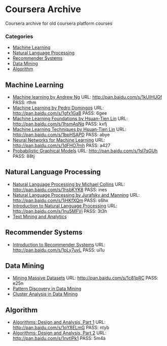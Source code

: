 Coursera Archive
=======

Coursera archive for old coursera platform courses
### Categories

* [Machine Learning](#machine-learning)
* [Natural Language Processing](#natural-language-processing)
* [Recommender Systems](#recommender-systems)
* [Data Mining](#data-mining)
* [Algorithm](#algorithm)

## Machine Learning
* [Machine learning by Andrew Ng](https://www.coursera.org/learn/machine-learning) URL: http://pan.baidu.com/s/1kUIHUGf PASS: rthm
* [Machine Learning by Pedro Domingos](http://coursegraph.com/coursera_machlearning) URL: http://pan.baidu.com/s/1gfx1GaB PASS: 6gee
* [Machine Learning Foundations by Hsuan-Tien Lin](http://coursegraph.com/coursera_ntumlone) URL: http://pan.baidu.com/s/1hsmAsNq PASS: kxfj
* [Machine Learning Techniques by Hsuan-Tien Lin](http://coursegraph.com/coursera_ntumltwo) URL: http://pan.baidu.com/s/1bpHSAPD PASS: abye
* [Neural Networks for Machine Learning](https://www.coursera.org/learn/neural-networks) URL: http://pan.baidu.com/s/1dFHO7mh PASS: a427
* [Probabilistic Graphical Models](https://www.coursera.org/learn/probabilistic-graphical-models) URL: http://pan.baidu.com/s/1sl7qGUh PASS: 88tj

## Natural Language Processing
* [Natural Language Processing by Michael Collins](http://coursegraph.com/coursera_nlangp) URL: http://pan.baidu.com/s/1hsbKYK8 PASS: ines
* [Natural Language Processing by Jurafsky and Manning](https://www.coursera.org/learn/nlp) URL: http://pan.baidu.com/s/1jHKfXQm PASS: s6hx
* [Introduction to Natural Language Processing](https://www.coursera.org/learn/nlpintro) URL: http://pan.baidu.com/s/1nu5MFVj PASS: 3t3h
* [Text Mining and Analytics](https://www.coursera.org/learn/text-mining)

## Recommender Systems
* [Introduction to Recommender Systems](https://www.coursera.org/learn/recommender-systems) URL: http://pan.baidu.com/s/1pLy7uvL PASS: ui1u

## Data Mining
* [Mining Massive Datasets](http://coursegraph.com/coursera_mmds) URL: http://pan.baidu.com/s/1c81pRC PASS: e25n
* [Pattern Discovery in Data Mining](https://www.coursera.org/learn/data-patterns)
* [Cluster Analysis in Data Mining](https://www.coursera.org/learn/cluster-analysis)

## Algorithm
* [Algorithms: Design and Analysis, Part 1](https://www.coursera.org/learn/algorithm-design-analysis) URL: http://pan.baidu.com/s/1qY8ELmG PASS: ntyb
* [Algorithms: Design and Analysis, Part 2](https://www.coursera.org/learn/algorithm-design-analysis-2) URL: http://pan.baidu.com/s/1nvtlPk1 PASS: 5m4a
